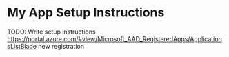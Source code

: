 My App Setup Instructions
===

TODO: Write setup instructions
https://portal.azure.com/#view/Microsoft_AAD_RegisteredApps/ApplicationsListBlade  new registration